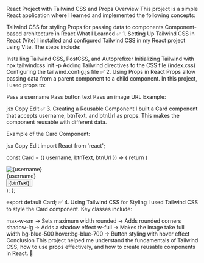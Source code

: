 React Project with Tailwind CSS and Props
Overview
This project is a simple React application where I learned and implemented the following concepts:

Tailwind CSS for styling
Props for passing data to components
Component-based architecture in React
What I Learned
✅ 1. Setting Up Tailwind CSS in React (Vite)
I installed and configured Tailwind CSS in my React project using Vite. The steps include:

Installing Tailwind CSS, PostCSS, and Autoprefixer
Initializing Tailwind with npx tailwindcss init -p
Adding Tailwind directives to the CSS file (index.css)
Configuring the tailwind.config.js file
✅ 2. Using Props in React
Props allow passing data from a parent component to a child component. In this project, I used props to:

Pass a username
Pass button text
Pass an image URL
Example:

jsx
Copy
Edit
<Card username="Nikhil" btnText="Click Me" btnUrl="https://example.com/image.jpg" />
✅ 3. Creating a Reusable Component
I built a Card component that accepts username, btnText, and btnUrl as props. This makes the component reusable with different data.

Example of the Card Component:

jsx
Copy
Edit
import React from 'react';

const Card = ({ username, btnText, btnUrl }) => {
  return (
    <div className="max-w-sm rounded overflow-hidden shadow-lg p-4 m-4">
      <img className="w-full object-cover h-48" src={btnUrl} alt={username} />
      <div className="px-6 py-4">
        <div className="font-bold text-xl mb-2">{username}</div>
        <button className="bg-blue-500 hover:bg-blue-700 text-white font-bold py-2 px-4 rounded">
          {btnText}
        </button>
      </div>
    </div>
  );
};

export default Card;
✅ 4. Using Tailwind CSS for Styling
I used Tailwind CSS to style the Card component. Key classes include:

max-w-sm → Sets maximum width
rounded → Adds rounded corners
shadow-lg → Adds a shadow effect
w-full → Makes the image take full width
bg-blue-500 hover:bg-blue-700 → Button styling with hover effect
Conclusion
This project helped me understand the fundamentals of Tailwind CSS, how to use props effectively, and how to create reusable components in React. 🚀

